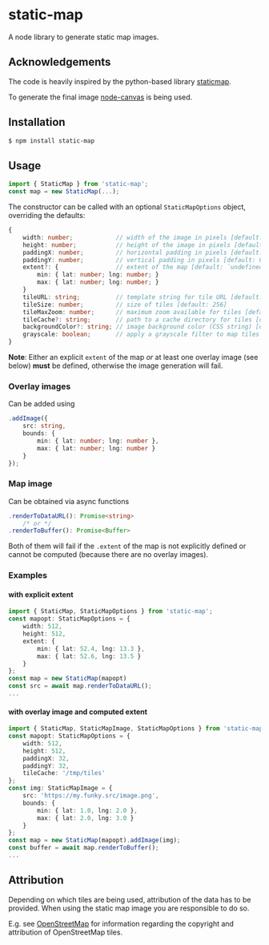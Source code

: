 # static-map
A node library to generate static map images.

## Acknowledgements
The code is heavily inspired by the python-based library [staticmap](https://github.com/komoot/staticmap).

To generate the final image [node-canvas](https://github.com/Automattic/node-canvas) is being used.

## Installation
```bash
$ npm install static-map
```

## Usage
```ts
import { StaticMap } from 'static-map';
const map = new StaticMap(...);
```
The constructor can be called with an optional `StaticMapOptions` object, overriding the defaults:

```ts
{
	width: number;            // width of the image in pixels [default: 512]
	height: number;           // height of the image in pixels [default: 512]
	paddingX: number;         // horizontal padding in pixels [default: 0]
	paddingY: number;         // vertical padding in pixels [default: 0]
	extent?: {                // extent of the map [default: `undefined`]
		min: { lat: number; lng: number; }
		max: { lat: number; lng: number; }
	}
	tileURL: string;          // template string for tile URL [default: 'https://tile.openstreetmap.org/{z}/{x}/{y}.png']
	tileSize: number;         // size of tiles [default: 256]
	tileMaxZoom: number;      // maximum zoom available for tiles [default: 20]
	tileCache?: string;       // path to a cache directory for tiles [default: `undefined`]
	backgroundColor?: string; // image background color (CSS string) [default: `undefined`]
	grayscale: boolean;       // apply a grayscale filter to map tiles (not overlays) [default: `false`]
}
```
**Note**: Either an explicit `extent` of the map *or* at least one overlay image (see below) **must** be defined,
otherwise the image generation will fail.

### Overlay images
Can be added using

```ts
.addImage({
	src: string,
	bounds: {
		min: { lat: number; lng: number },
		max: { lat: number; lng: number }
	}
});
```

### Map image
Can be obtained via async functions

```ts
.renderToDataURL(): Promise<string>
	/* or */
.renderToBuffer(): Promise<Buffer>
```
Both of them will fail if the `.extent` of the map is not explicitly defined or cannot be computed (because there are
no overlay images).

### Examples

#### with explicit extent
```ts
import { StaticMap, StaticMapOptions } from 'static-map';
const mapopt: StaticMapOptions = {
	width: 512,
	height: 512,
	extent: {
		min: { lat: 52.4, lng: 13.3 },
		max: { lat: 52.6, lng: 13.5 }
	}
};
const map = new StaticMap(mapopt)
const src = await map.renderToDataURL();
...
```

#### with overlay image and computed extent
```ts
import { StaticMap, StaticMapImage, StaticMapOptions } from 'static-map';
const mapopt: StaticMapOptions = {
	width: 512,
	height: 512,
	paddingX: 32,
	paddingY: 32,
	tileCache: '/tmp/tiles'
};
const img: StaticMapImage = {
	src: 'https://my.funky.src/image.png',
	bounds: {
		min: { lat: 1.0, lng: 2.0 },
		max: { lat: 2.0, lng: 3.0 }
	}
};
const map = new StaticMap(mapopt).addImage(img);
const buffer = await map.renderToBuffer();
...
```

## Attribution
Depending on which tiles are being used, attribution of the data has to be provided. When using the static map image
you are responsible to do so.

E.g. see [OpenStreetMap](https://www.openstreetmap.org/copyright) for information regarding the copyright and
attribution of OpenStreetMap tiles.
